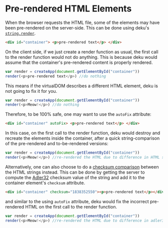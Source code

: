 # Pre-rendered HTML Elements

When the browser requests the HTML file, some of the elements may have been pre-rendered on the server-side. This can be done using deku's [`string.render`](/deku/docs/api/string.html).


```html
<div id="container"> <p>pre-rendered text</p> </div>
```

On the client side, if we just create a render function as usual, the first call to the render function would not do anything. This is because deku would assume that the container's pre-rendered content is properly rendered.

```js
var render = createApp(document.getElementById("container"))
render(<p>pre-rendered text</p>) //do nothing
```

This means if the virtualDOM describes a different HTML element, deku is not going to fix it for you.

```js
var render = createApp(document.getElementById("container"))
render(<p>Meow!</p>) //do nothing
```

Therefore, to be 100% safe, one may want to use the `autoFix` attribute:

```html
<div id="container" autoFix> <p>pre-rendered text</p> </div>
```

In this case, on the first call to the render function, deku would destroy and recreate the elements inside the container, after a quick string-comparison of the pre-rendered and to-be-rendered versions:

```js
var render = createApp(document.getElementById("container"))
render(<p>Meow!</p>) //re-rendered the HTML due to difference in HTML strings
```

Alternatively, one can also choose to do a [checksum comparison](https://en.wikipedia.org/wiki/Checksum) between the HTML strings instead. This can be done by getting the server to compute the [Adler32](https://en.wikipedia.org/wiki/Adler-32) checksum value of the string and add it to the container element's `checksum` attribute.

```html
<div id="container" checksum="1838352550"><p>pre-rendered text</p></div>
```

and similar to the using `autoFix` attribute, deku would fix the incorrect pre-rendered HTML on the first call to the render function.

```js
var render = createApp(document.getElementById("container"))
render(<p>Meow!</p>) //re-rendered the HTML due to difference in adler32 checksums
```
